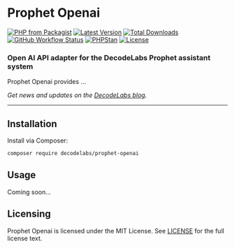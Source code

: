 # Prophet Openai

[![PHP from Packagist](https://img.shields.io/packagist/php-v/decodelabs/prophet-openai?style=flat)](https://packagist.org/packages/decodelabs/prophet-openai)
[![Latest Version](https://img.shields.io/packagist/v/decodelabs/prophet-openai.svg?style=flat)](https://packagist.org/packages/decodelabs/prophet-openai)
[![Total Downloads](https://img.shields.io/packagist/dt/decodelabs/prophet-openai.svg?style=flat)](https://packagist.org/packages/decodelabs/prophet-openai)
[![GitHub Workflow Status](https://img.shields.io/github/actions/workflow/status/decodelabs/prophet-openai/integrate.yml?branch=develop)](https://github.com/decodelabs/prophet-openai/actions/workflows/integrate.yml)
[![PHPStan](https://img.shields.io/badge/PHPStan-enabled-44CC11.svg?longCache=true&style=flat)](https://github.com/phpstan/phpstan)
[![License](https://img.shields.io/packagist/l/decodelabs/prophet-openai?style=flat)](https://packagist.org/packages/decodelabs/prophet-openai)

### Open AI API adapter for the DecodeLabs Prophet assistant system

Prophet Openai provides ...

_Get news and updates on the [DecodeLabs blog](https://blog.decodelabs.com)._

---

## Installation

Install via Composer:

```bash
composer require decodelabs/prophet-openai
```

## Usage

Coming soon...

## Licensing

Prophet Openai is licensed under the MIT License. See [LICENSE](./LICENSE) for the full license text.
